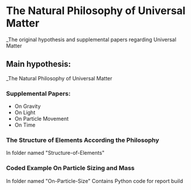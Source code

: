 # The Natural Philosophy of Universal Matter
_The original hypothesis and supplemental papers regarding Universal Matter

## Main hypothesis:
_The Natural Philosophy of Universal Matter

### Supplemental Papers:
* On Gravity
* On Light
* On Particle Movement
* On Time

### The Structure of Elements According the Philosophy
  In folder named "Structure-of-Elements"
  
### Coded Example On Particle Sizing and Mass
  In folder named "On-Particle-Size"
  Contains Python code for report build
